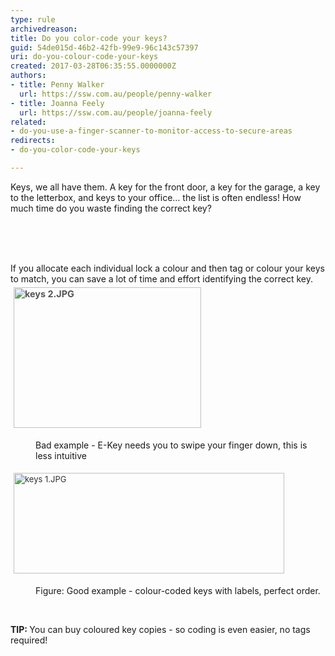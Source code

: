 ```yaml
---
type: rule
archivedreason: 
title: Do you color-code your keys?
guid: 54de015d-46b2-42fb-99e9-96c143c57397
uri: do-you-colour-code-your-keys
created: 2017-03-28T06:35:55.0000000Z
authors:
- title: Penny Walker
  url: https://ssw.com.au/people/penny-walker
- title: Joanna Feely
  url: https://ssw.com.au/people/joanna-feely
related:
- do-you-use-a-finger-scanner-to-monitor-access-to-secure-areas
redirects:
- do-you-color-code-your-keys

---
```



<p class="ssw15-rteElement-P">​​​Keys, we all have them. A key for the front door, a key for the garage, a key to the letterbox, and keys to your office… the list is often endless! How much time do you waste finding the correct key?​</p><br>
<br><excerpt class='endintro'></excerpt><br>
<dl class="ssw15-rteElement-ImageArea">​​If you allocate each individual lock a colour and then tag or colour your keys to match, you can save a lot of time and effort identifying the correct key.​<img src="/SiteAssets/do-you-colour-code-your-keys/keys%202.JPG" alt="keys 2.JPG" style="color&#58;#555555;font-size&#58;0.9rem;font-weight&#58;bold;margin&#58;5px;width&#58;300px;height&#58;225px;" /></dl><dd class="ssw15-rteElement-FigureBad">Bad ​example - E-Key needs you to swipe your finger down, this is less intuitive<br></dd><dl class="ssw15-rteElement-ImageArea">​​<img src="/SiteAssets/do-you-colour-code-your-keys/keys%201.JPG" alt="keys 1.JPG" style="color&#58;#333333;font-size&#58;13px;margin&#58;5px;width&#58;433px;height&#58;161px;" /></dl><dd class="ssw15-rteElement-FigureGood">Figure&#58; Good example - colour-coded&#160;keys with labels, perfect order.</dd><p><strong><br></strong></p><p><strong>TIP&#58;&#160;</strong>You can buy coloured key copies - so coding is even easier, no tags required!<br></p><p><br><br></p>


